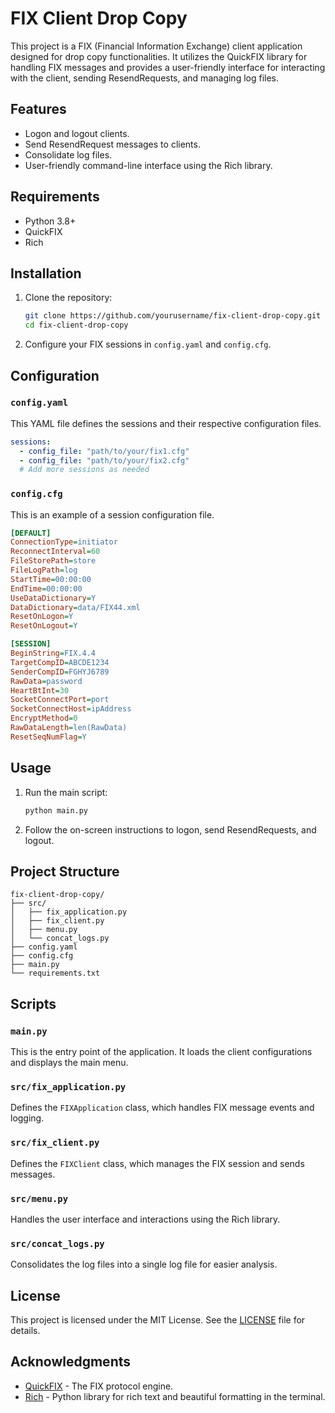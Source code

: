 
# FIX Client Drop Copy

This project is a FIX (Financial Information Exchange) client application designed for drop copy functionalities. It utilizes the QuickFIX library for handling FIX messages and provides a user-friendly interface for interacting with the client, sending ResendRequests, and managing log files.

## Features

- Logon and logout clients.
- Send ResendRequest messages to clients.
- Consolidate log files.
- User-friendly command-line interface using the Rich library.

## Requirements

- Python 3.8+
- QuickFIX
- Rich

## Installation

1. Clone the repository:

    ```sh
    git clone https://github.com/yourusername/fix-client-drop-copy.git
    cd fix-client-drop-copy
    ```

2. Configure your FIX sessions in `config.yaml` and `config.cfg`.

## Configuration

### `config.yaml`

This YAML file defines the sessions and their respective configuration files.

```yaml
sessions:
  - config_file: "path/to/your/fix1.cfg"
  - config_file: "path/to/your/fix2.cfg"
  # Add more sessions as needed
```

### `config.cfg`

This is an example of a session configuration file.

```ini
[DEFAULT]
ConnectionType=initiator
ReconnectInterval=60
FileStorePath=store
FileLogPath=log
StartTime=00:00:00
EndTime=00:00:00
UseDataDictionary=Y
DataDictionary=data/FIX44.xml
ResetOnLogon=Y
ResetOnLogout=Y

[SESSION]
BeginString=FIX.4.4
TargetCompID=ABCDE1234
SenderCompID=FGHYJ6789
RawData=password
HeartBtInt=30
SocketConnectPort=port
SocketConnectHost=ipAddress
EncryptMethod=0
RawDataLength=len(RawData)
ResetSeqNumFlag=Y
```

## Usage

1. Run the main script:

    ```sh
    python main.py
    ```

2. Follow the on-screen instructions to logon, send ResendRequests, and logout.

## Project Structure

```plaintext
fix-client-drop-copy/
├── src/
│   ├── fix_application.py
│   ├── fix_client.py
│   ├── menu.py
│   └── concat_logs.py
├── config.yaml
├── config.cfg
├── main.py
└── requirements.txt
```

## Scripts

### `main.py`

This is the entry point of the application. It loads the client configurations and displays the main menu.

### `src/fix_application.py`

Defines the `FIXApplication` class, which handles FIX message events and logging.

### `src/fix_client.py`

Defines the `FIXClient` class, which manages the FIX session and sends messages.

### `src/menu.py`

Handles the user interface and interactions using the Rich library.

### `src/concat_logs.py`

Consolidates the log files into a single log file for easier analysis.

## License

This project is licensed under the MIT License. See the [LICENSE](LICENSE) file for details.

## Acknowledgments

- [QuickFIX](http://www.quickfixengine.org/) - The FIX protocol engine.
- [Rich](https://github.com/Textualize/rich) - Python library for rich text and beautiful formatting in the terminal.
